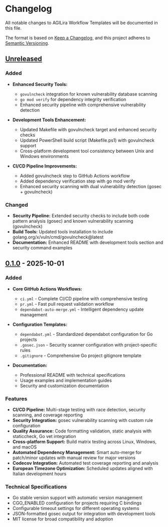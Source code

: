 # Changelog

All notable changes to AGILira Workflow Templates will be documented in this file.

The format is based on [Keep a Changelog](https://keepachangelog.com/en/1.0.0/),
and this project adheres to [Semantic Versioning](https://semver.org/spec/v2.0.0.html).

## [Unreleased]

### Added
- **Enhanced Security Tools:**
  - `govulncheck` integration for known vulnerability database scanning
  - `go mod verify` for dependency integrity verification
  - Enhanced security pipeline with comprehensive vulnerability detection

- **Development Tools Enhancement:**
  - Updated Makefile with govulncheck target and enhanced security checks
  - Updated PowerShell build script (Makefile.ps1) with govulncheck support
  - Cross-platform development tool consistency between Unix and Windows environments

- **CI/CD Pipeline Improvements:**
  - Added govulncheck step to GitHub Actions workflow
  - Added dependency verification step with go mod verify
  - Enhanced security scanning with dual vulnerability detection (gosec + govulncheck)

### Changed
- **Security Pipeline:** Extended security checks to include both code pattern analysis (gosec) and known vulnerability scanning (govulncheck)
- **Build Tools:** Updated tools installation to include golang.org/x/vuln/cmd/govulncheck@latest
- **Documentation:** Enhanced README with development tools section and security command examples

## [0.1.0] - 2025-10-01

### Added
- **Core GitHub Actions Workflows:**
  - `ci.yml` - Complete CI/CD pipeline with comprehensive testing
  - `pr.yml` - Fast pull request validation workflow
  - `dependabot-auto-merge.yml` - Intelligent dependency update management
  
- **Configuration Templates:**
  - `dependabot.yml` - Standardized dependabot configuration for Go projects
  - `.gosec.json` - Security scanner configuration with project-specific rules
  - `.gitignore` - Comprehensive Go project gitignore template
  
- **Documentation:**
  - Professional README with technical specifications
  - Usage examples and implementation guides
  - Security and customization documentation

### Features
- **CI/CD Pipeline:** Multi-stage testing with race detection, security scanning, and coverage reporting
- **Security Integration:** gosec vulnerability scanning with custom rule configuration
- **Quality Assurance:** Code formatting validation, static analysis with staticcheck, Go vet integration
- **Cross-platform Support:** Build matrix testing across Linux, Windows, and macOS
- **Automated Dependency Management:** Smart auto-merge for patch/minor updates with manual review for major versions
- **Codecov Integration:** Automated test coverage reporting and analysis
- **European Timezone Optimization:** Scheduled updates aligned with Italian development hours

### Technical Specifications
- Go stable version support with automatic version management
- CGO_ENABLED configuration for projects requiring C bindings
- Configurable timeout settings for different operating systems
- JSON-formatted gosec output for integration with development tools
- MIT license for broad compatibility and adoption

[Unreleased]: https://github.com/agilira/workflow/compare/v0.1.0...HEAD
[0.1.0]: https://github.com/agilira/workflow/releases/tag/v0.1.0